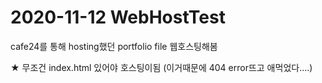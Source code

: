 # 2020-11-12 WebHostTest

cafe24를 통해 hosting했던 portfolio file 웹호스팅해봄

★ 무조건 index.html 있어야 호스팅이됨 (이거때문에 404 error뜨고 애먹었다....)
